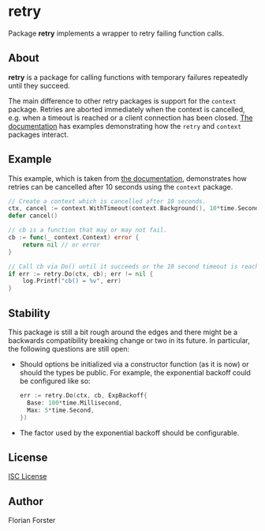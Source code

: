 # retry

Package **retry** implements a wrapper to retry failing function calls.

## About

**retry** is a package for calling functions with temporary failures repeatedly
until they succeed.

The main difference to other retry packages is support for the `context`
package. Retries are aborted immediately when the context is cancelled, e.g.
when a timeout is reached or a client connection has been closed. [The
documentation](https://godoc.org/github.com/octo/retry) has examples
demonstrating how the `retry` and `context` packages interact.

## Example

This example, which is taken from [the
documentation](https://godoc.org/github.com/octo/retry), demonstrates how
retries can be cancelled after 10 seconds using the `context` package.

```go
// Create a context which is cancelled after 10 seconds.
ctx, cancel := context.WithTimeout(context.Background(), 10*time.Second)
defer cancel()

// cb is a function that may or may not fail.
cb := func(_ context.Context) error {
	return nil // or error
}

// Call cb via Do() until it succeeds or the 10 second timeout is reached.
if err := retry.Do(ctx, cb); err != nil {
	log.Printf("cb() = %v", err)
}
```

## Stability

This package is still a bit rough around the edges and there might be a
backwards compatibility breaking change or two in its future. In particular, the
following questions are still open:

  * Should options be initialized via a constructor function (as it is now) or
    should the types be public. For example, the exponential backoff could be
    configured like so:

    ```go
    err := retry.Do(ctx, cb, ExpBackoff{
      Base: 100*time.Millisecond,
      Max: 5*time.Second,
    })
    ```
  * The factor used by the exponential backoff should be configurable.

## License

[ISC License](https://opensource.org/licenses/ISC)

## Author

Florian Forster

